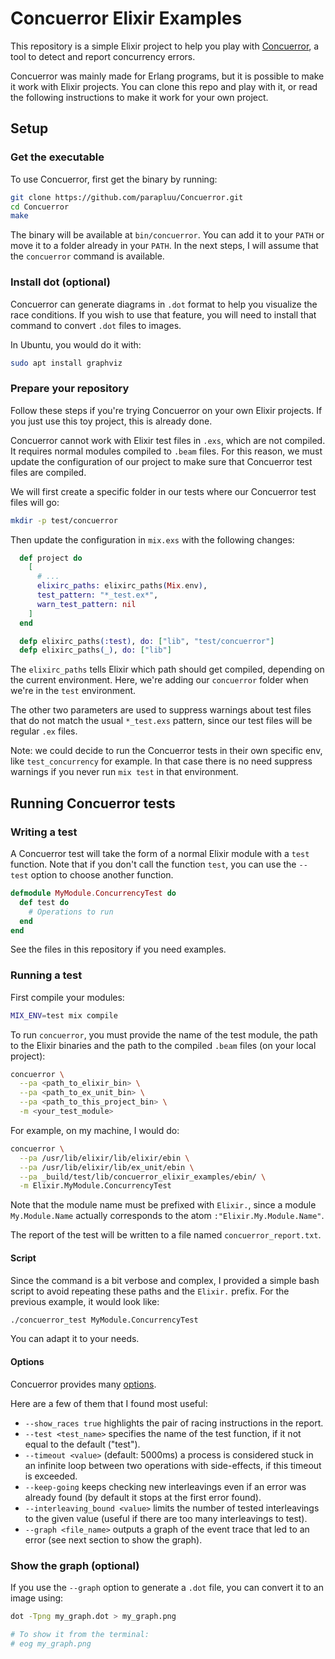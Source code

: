 # Concuerror Elixir Examples

This repository is a simple Elixir project to help you play with
[Concuerror](https://github.com/parapluu/Concuerror), a tool to detect and
report concurrency errors.

Concuerror was mainly made for Erlang programs, but it is possible to make it
work with Elixir projects. You can clone this repo and play with it, or read
the following instructions to make it work for your own project.

## Setup

### Get the executable

To use Concuerror, first get the binary by running:

```bash
git clone https://github.com/parapluu/Concuerror.git
cd Concuerror
make
```

The binary will be available at `bin/concuerror`. You can add it to your
`PATH` or move it to a folder already in your `PATH`. In the next steps, I will
assume that the `concuerror` command is available.

### Install dot (optional)

Concuerror can generate diagrams in `.dot` format to help you visualize the
race conditions. If you wish to use that feature, you will need to install that
command to convert `.dot` files to images.

In Ubuntu, you would do it with:

```bash
sudo apt install graphviz
```

### Prepare your repository

Follow these steps if you're trying Concuerror on your own Elixir projects. If
you just use this toy project, this is already done.

Concuerror cannot work with Elixir test files in `.exs`, which are not
compiled. It requires normal modules compiled to `.beam` files. For this
reason, we must update the configuration of our project to make sure that
Concuerror test files are compiled.

We will first create a specific folder in our tests where our Concuerror test
files will go:

```bash
mkdir -p test/concuerror
```

Then update the configuration in `mix.exs` with the following changes:

```elixir
  def project do
    [
      # ...
      elixirc_paths: elixirc_paths(Mix.env),
      test_pattern: "*_test.ex*",
      warn_test_pattern: nil
    ]
  end

  defp elixirc_paths(:test), do: ["lib", "test/concuerror"]
  defp elixirc_paths(_), do: ["lib"]
```

The `elixirc_paths` tells Elixir which path should get compiled, depending on
the current environment. Here, we're adding our `concuerror` folder when we're
in the `test` environment.

The other two parameters are used to suppress warnings about test files that
do not match the usual `*_test.exs` pattern, since our test files will be
regular `.ex` files.

Note: we could decide to run the Concuerror tests in their own specific env,
like `test_concurrency` for example. In that case there is no need suppress
warnings if you never run `mix test` in that environment.

## Running Concuerror tests

### Writing a test

A Concuerror test will take the form of a normal Elixir module with a `test`
function. Note that if you don't call the function `test`, you can use the
`--test` option to choose another function.

```elixir
defmodule MyModule.ConcurrencyTest do
  def test do
    # Operations to run
  end
end
```

See the files in this repository if you need examples.

### Running a test

First compile your modules:

```bash
MIX_ENV=test mix compile
```

To run `concuerror`, you must provide the name of the test module, the path to
the Elixir binaries and the path to the compiled `.beam` files (on your local
project):

```bash
concuerror \
  --pa <path_to_elixir_bin> \
  --pa <path_to_ex_unit_bin> \
  --pa <path_to_this_project_bin> \
  -m <your_test_module>
```

For example, on my machine, I would do:

```bash
concuerror \
  --pa /usr/lib/elixir/lib/elixir/ebin \
  --pa /usr/lib/elixir/lib/ex_unit/ebin \
  --pa _build/test/lib/concuerror_elixir_examples/ebin/ \
  -m Elixir.MyModule.ConcurrencyTest
```

Note that the module name must be prefixed with `Elixir.`, since a module
`My.Module.Name` actually corresponds to the atom `:"Elixir.My.Module.Name"`.

The report of the test will be written to a file named `concuerror_report.txt`.

#### Script

Since the command is a bit verbose and complex, I provided a simple bash script
to avoid repeating these paths and the `Elixir.` prefix. For the previous
example, it would look like:

```bash
./concuerror_test MyModule.ConcurrencyTest
```

You can adapt it to your needs.

#### Options

Concuerror provides many [options](https://hexdocs.pm/concuerror/index.html).

Here are a few of them that I found most useful:
- `--show_races true` highlights the pair of racing instructions in the report.
- `--test <test_name>` specifies the name of the test function, if it not equal
  to the default ("test").
- `--timeout <value>` (default: 5000ms) a process is considered stuck in an
  infinite loop between two operations with side-effects, if this timeout is
  exceeded.
- `--keep-going` keeps checking new interleavings even if an error was already
  found (by default it stops at the first error found).
- `--interleaving_bound <value>` limits the number of tested interleavings to
  the given value (useful if there are too many interleavings to test).
- `--graph <file_name>` outputs a graph of the event trace that led to an
  error (see next section to show the graph).

### Show the graph (optional)

If you use the `--graph` option to generate a `.dot` file, you can convert it
to an image using:

```bash
dot -Tpng my_graph.dot > my_graph.png

# To show it from the terminal:
# eog my_graph.png
```

